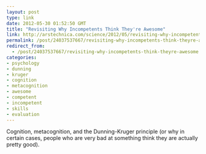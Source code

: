 ```yaml
---
layout: post
type: link
date: 2012-05-30 01:52:50 GMT
title: "Revisiting Why Incompetents Think They're Awesome"
link: http://arstechnica.com/science/2012/05/revisiting-why-incompetents-think-theyre-awesome/
permalink: /post/24037537667/revisiting-why-incompetents-think-theyre-awesome
redirect_from: 
  - /post/24037537667/revisiting-why-incompetents-think-theyre-awesome
categories:
- psychology
- dunning
- kruger
- cognition
- metacognition
- awesome
- competent
- incompetent
- skills
- evaluation
---
```

<p>Cognition, metacognition, and the Dunning-Kruger principle (or why in certain cases, people who are very bad at something think they are actually pretty good).</p>